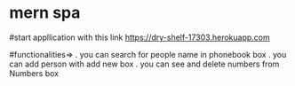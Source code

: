 # mern spa

#start appllication with this link
https://dry-shelf-17303.herokuapp.com

#functionalities=>
. you can search for people name in phonebook box
. you can add person with add new box
. you can see and delete numbers from Numbers box


